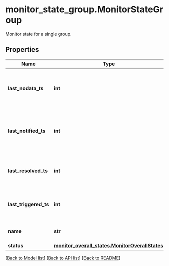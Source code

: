 # monitor_state_group.MonitorStateGroup

Monitor state for a single group.
## Properties
Name | Type | Description | Notes
------------ | ------------- | ------------- | -------------
**last_nodata_ts** | **int** | Latest timestamp the monitor was in NO_DATA state. | [optional] 
**last_notified_ts** | **int** | Latest timestamp of the notification sent for this monitor group. | [optional] 
**last_resolved_ts** | **int** | Latest timestamp the monitor group was resolved. | [optional] 
**last_triggered_ts** | **int** | Latest timestamp the monitor group triggered. | [optional] 
**name** | **str** | The name of the monitor. | [optional] 
**status** | [**monitor_overall_states.MonitorOverallStates**](MonitorOverallStates.md) |  | [optional] 

[[Back to Model list]](README.md#documentation-for-models) [[Back to API list]](README.md#documentation-for-api-endpoints) [[Back to README]](README.md)


